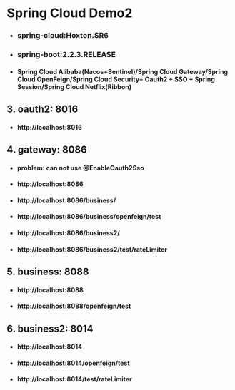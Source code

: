 # Spring Cloud Demo2
- ### spring-cloud:Hoxton.SR6
- ### spring-boot:2.2.3.RELEASE
- #### Spring Cloud Alibaba(Nacos+Sentinel)/Spring Cloud Gateway/Spring Cloud OpenFeign/Spring Cloud Security+ Oauth2 + SSO + Spring Session/Spring Cloud Netflix(Ribbon)

## 3. oauth2:      8016   
- #### http://localhost:8016

## 4. gateway:     8086

- #### problem: can not use @EnableOauth2Sso

- #### http://localhost:8086
- #### http://localhost:8086/business/
- #### http://localhost:8086/business/openfeign/test
- #### http://localhost:8086/business2/
- #### http://localhost:8086/business2/test/rateLimiter

## 5. business:    8088
- #### http://localhost:8088
- #### http://localhost:8088/openfeign/test

## 6. business2:   8014
- #### http://localhost:8014
- #### http://localhost:8014/openfeign/test
- #### http://localhost:8014/test/rateLimiter
